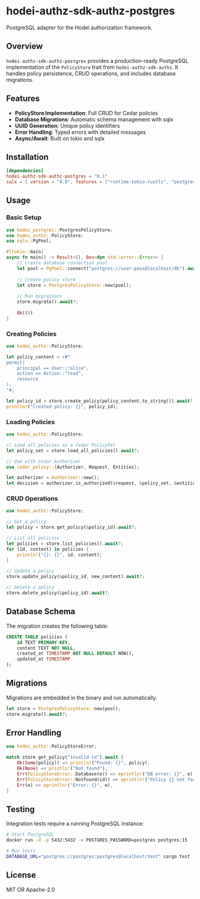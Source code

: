 # hodei-authz-sdk-authz-postgres

PostgreSQL adapter for the Hodei authorization framework.

## Overview

`hodei-authz-sdk-authz-postgres` provides a production-ready PostgreSQL implementation of the `PolicyStore` trait from `hodei-authz-sdk-authz`. It handles policy persistence, CRUD operations, and includes database migrations.

## Features

- **PolicyStore Implementation**: Full CRUD for Cedar policies
- **Database Migrations**: Automatic schema management with sqlx
- **UUID Generation**: Unique policy identifiers
- **Error Handling**: Typed errors with detailed messages
- **Async/Await**: Built on tokio and sqlx

## Installation

```toml
[dependencies]
hodei-authz-sdk-authz-postgres = "0.1"
sqlx = { version = "0.8", features = ["runtime-tokio-rustls", "postgres"] }
```

## Usage

### Basic Setup

```rust
use hodei_postgres::PostgresPolicyStore;
use hodei_authz::PolicyStore;
use sqlx::PgPool;

#[tokio::main]
async fn main() -> Result<(), Box<dyn std::error::Error>> {
    // Create database connection pool
    let pool = PgPool::connect("postgres://user:pass@localhost/db").await?;
    
    // Create policy store
    let store = PostgresPolicyStore::new(pool);
    
    // Run migrations
    store.migrate().await?;
    
    Ok(())
}
```

### Creating Policies

```rust
use hodei_authz::PolicyStore;

let policy_content = r#"
permit(
    principal == User::"alice",
    action == Action::"read",
    resource
);
"#;

let policy_id = store.create_policy(policy_content.to_string()).await?;
println!("Created policy: {}", policy_id);
```

### Loading Policies

```rust
use hodei_authz::PolicyStore;

// Load all policies as a Cedar PolicySet
let policy_set = store.load_all_policies().await?;

// Use with Cedar Authorizer
use cedar_policy::{Authorizer, Request, Entities};

let authorizer = Authorizer::new();
let decision = authorizer.is_authorized(&request, &policy_set, &entities);
```

### CRUD Operations

```rust
use hodei_authz::PolicyStore;

// Get a policy
let policy = store.get_policy(&policy_id).await?;

// List all policies
let policies = store.list_policies().await?;
for (id, content) in policies {
    println!("{}: {}", id, content);
}

// Update a policy
store.update_policy(&policy_id, new_content).await?;

// Delete a policy
store.delete_policy(&policy_id).await?;
```

## Database Schema

The migration creates the following table:

```sql
CREATE TABLE policies (
    id TEXT PRIMARY KEY,
    content TEXT NOT NULL,
    created_at TIMESTAMP NOT NULL DEFAULT NOW(),
    updated_at TIMESTAMP
);
```

## Migrations

Migrations are embedded in the binary and run automatically:

```rust
let store = PostgresPolicyStore::new(pool);
store.migrate().await?;
```

## Error Handling

```rust
use hodei_authz::PolicyStoreError;

match store.get_policy("invalid-id").await {
    Ok(Some(policy)) => println!("Found: {}", policy),
    Ok(None) => println!("Not found"),
    Err(PolicyStoreError::Database(e)) => eprintln!("DB error: {}", e),
    Err(PolicyStoreError::NotFound(id)) => eprintln!("Policy {} not found", id),
    Err(e) => eprintln!("Error: {}", e),
}
```

## Testing

Integration tests require a running PostgreSQL instance:

```bash
# Start PostgreSQL
docker run -d -p 5432:5432 -e POSTGRES_PASSWORD=postgres postgres:15

# Run tests
DATABASE_URL="postgres://postgres:postgres@localhost/test" cargo test -- --ignored
```

## License

MIT OR Apache-2.0
